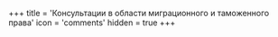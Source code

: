 +++
title = 'Консультации в области миграционного и таможенного права'
icon = 'comments'
hidden = true
+++